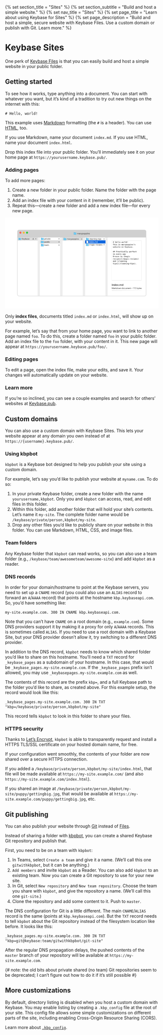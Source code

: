 {% set section_title = "Sites" %}
{% set section_subtitle = "Build and host a simple website." %}
{% set nav_title = "Sites" %}
{% set page_title = "Learn about using Keybase for Sites" %}
{% set page_description = "Build and host a simple, secure website with Keybase Files. Use a custom domain or publish with Git. Learn more." %}

# Keybase Sites
One perk of [Keybase Files](/files) is that you can easily build and host a simple website in your public folder.

## Getting started
To see how it works, type anything into a document. You can start with whatever you want, but it’s kind of a tradition to try out new things on the internet with this:

```
# Hello, world!
```

This example uses [Markdown](https://daringfireball.net/projects/markdown/basics) formatting (the `#` is a header). You can use [HTML](https://www.w3schools.com/html/), too.

If you use Markdown, name your document `index.md`. If you use HTML, name your document `index.html`.

Drop this index file into your public folder. You’ll immediately see it on your home page at `https://yourusername.keybase.pub/`.

### Adding pages
To add more pages:
1. Create a new folder in your public folder. Name the folder with the page name.
2. Add an index file with your content in it (remember, it’ll be public).
3. Repeat this—create a new folder and add a new index file—for every new page.

![ !Create and organize index files in your public folder to build your site.](/img/sites-filestructure.png)

Only **index files**, documents titled `index.md` or `index.html`, will show up on your website.

For example, let’s say that from your home page, you want to link to another page named `foo`. To do this, create a folder named `foo` in your public folder. Add an index file to the `foo` folder, with your content in it. This new page will appear at `https://yourusername.keybase.pub/foo/`.

### Editing pages
To edit a page, open the index file, make your edits, and save it. Your changes will automatically update on your website.

### Learn more
If you’re so inclined, you can see a couple examples and search for others’ websites at [Keybase.pub](https://keybase.pub/).

## Custom domains
You can also use a custom domain with Keybase Sites. This lets your website appear at any domain you own instead of at `https://{username}.keybase.pub/`.

### Using kbpbot
`kbpbot` is a Keybase bot designed to help you publish your site using a custom domain.

For example, let’s say you’d like to publish your website at `myname.com`. To do so:

1. In your private Keybase folder, create a new folder with the name `yourusername,kbpbot`. Only you and `kbpbot` can access, read, and edit files in this folder.
2. Within this folder, add another folder that will hold your site’s contents. Let’s name it `my-site`. The complete folder name would be `/keybase/private/person,kbpbot/my-site`.
3. Drop any other files you’d like to publicly share on your website in this folder. You can use Markdown, HTML, CSS, and image files.

### Team folders

Any Keybase folder that `kbpbot` can read works, so you can also use a team folder (e.g., `/keybase/team/awesometeam/awesome-site`) and add `kbpbot` as a reader.

### DNS records
In order for your domain/hostname to point at the Keybase servers, you need to set up a `CNAME` record (you could also use an `ALIAS` record to forward an `A`/`AAAA` record) that points at the hostname `kbp.keybaseapi.com`. So, you’d have something like:

```
my-site.example.com. 300 IN CNAME kbp.keybaseapi.com.
```

Note that you can’t have `CNAME` on a root domain (e.g., `example.com`). Some DNS providers support it by making it a proxy for only `A`/`AAAA` records. This is sometimes called `ALIAS`. If you need to use a root domain with a Keybase Site, but your DNS provider doesn’t allow it, try switching to a different DNS provider.

In addition to the DNS record, `kbpbot` needs to know which shared folder you’d like to share on this hostname. You’ll need a `TXT` record for `_keybase_pages` as a subdomain of your hostname. In this case, that would be `_keybase_pages.my-site.example.com`. If the `_keybase_pages` prefix isn’t allowed, you may use `_keybasepages.my-site.example.com` as well.

The contents of this record are the prefix `kbp=`, and a full Keybase path to the folder you’d like to share, as created above. For this example setup, the record would look like this:

```
_keybase_pages.my-site.example.com. 300 IN TXT "kbp=/keybase/private/person,kbpbot/my-site"
```

This record tells `kbpbot` to look in this folder to share your files.

### HTTPS security
Thanks to [Let’s Encrypt](https://letsencrypt.org/), `kbpbot` is able to transparently request and install a HTTPS TLS/SSL certificate on your hosted domain name, for free.

If your configuration went smoothly, the contents of your folder are now shared over a secure HTTPS connection. 

If you added a `/keybase/private/person,kbpbot/my-site/index.html`, that file will be made available at `https://my-site.example.com/` (and also `https://my-site.example.com/index.html`). 

If you shared an image at `/keybase/private/person,kbpbot/my-site/puppy/gettingbig.jpg`, that would be available at `https://my-site.example.com/puppy/gettingbig.jpg`, etc.

## Git publishing
You can also publish your website through [Git](/git) instead of [Files](/files).

Instead of sharing a folder with [kbpbot](sites#using-kbpbot), you can create a shared Keybase Git repository and publish that.

First, you need to be on a team with `kbpbot`:
1.  In Teams, select `Create a team` and give it a name. (We’ll call this one `gitwithkbpbot`, but it can be anything.)
2.  `Add members` and invite `kbpbot` as a Reader. You can also add `kbpbot` to an existing team.  Now you can create a Git repository to use for your new site. 
3.   In Git, select `New repository` and `New team repository`. Choose the team you share with `kbpbot`, and give the repository a name. (We’ll call this one `git-site`.)  
4.  Clone the repository and add some content to it. Push to `master`. 

The DNS configuration for Git is a little different. The main `CNAME`/`ALIAS` record is the same (points at `kbp.keybaseapi.com`). But the `TXT` record needs to tell `kbpbot` about the Git repository instead of the filesystem location like before. It looks like this:

```
_keybase_pages.my-site.example.com. 300 IN TXT "kbp=git@keybase:team/gitwithkbpbot/git-site"
```

After the regular DNS propagation delays, the pushed contents of the `master` branch of your repository will be available at `https://my-site.example.com`.

{# note: the old bits about private shared (no team) Git repositories seem to be deprecated; I can’t figure out how to do it if it’s still possible #}

## More customizations

By default, directory listing is disabled when you host a custom domain with Keybase. You may enable listing by creating a `.kbp_config` file at the root of your site. This config file allows some simple customizations on different parts of the site, including enabling Cross-Origin Resource Sharing (CORS).

Learn more about [`.kbp_config`](https://keybase.io/docs/sites/access-control).
